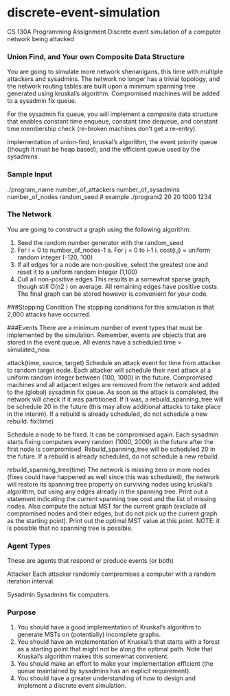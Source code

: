 # discrete-event-simulation
CS 130A Programming Assignment
Discrete event simulation of a computer network being attacked 

### Union Find, and Your own Composite Data Structure
You are going to simulate more network shenanigans, this time with multiple attackers and sysadmins. The network no longer has a trivial topology, and the network routing tables are built upon a minimum spanning tree generated using kruskal’s algorithm. Compromised machines will be added to a sysadmin fix queue.

For the sysadmin fix queue, you will implement a composite data structure that enables constant time enqueue, constant time dequeue, and constant time membership check (re-broken machines don’t get a re-entry).

Implementation of union-find, kruskal’s algorithm, the event priority queue (though it must be heap based), and the efficient queue used by the sysadmins.

### Sample Input
./program_name number_of_attackers number_of_sysadmins number_of_nodes random_seed # example
./program2 20 20 1000 1234

### The Network
You are going to construct a graph using the following algorithm:
1. Seed the random number generator with the random_seed
2. For i = 0 to number_of_nodes-1
a. For j = 0 to i-1
i. cost(i,j) = uniform random integer (-120, 100)
3. If all edges for a node are non-positive, select the greatest one and reset it to a uniform random integer (1,100)
4. Cull all non-positive edges
This results in a somewhat sparse graph, though still O(n2   ) on average. All remaining edges have positive costs. The final graph can be stored however is convenient for your code.

###Stopping Condition
The stopping conditions for this simulation is that 2,000 attacks have occurred.

###Events
There are a minimum number of event types that must be implemented by the simulation. Remember, events are objects that are stored in the event queue. All events have a scheduled time > simulated_now.

attack(time, source, target)
Schedule an attack event for time from attacker to random target node. Each attacker will schedule their next attack at a uniform random integer between (100, 1000) in the future. Compromised machines and all adjacent edges are removed from the network and added to the (global) sysadmin fix queue.
As soon as the attack is completed, the network will check if it was partitioned. If it was, a rebuild_spanning_tree will be schedule 20 in the future (this may allow additional attacks to take place in the interim). If a rebuild is already scheduled, do not schedule a new rebuild.
fix(time)

Schedule a node to be fixed. It can be compromised again. Each sysadmin starts fixing computers every random (1000, 2000) in the future after the first node is compromised. Rebuild_spanning_tree will be scheduled 20 in the future. If a rebuild is already scheduled, do not schedule a new rebuild.

rebuild_spanning_tree(time)
The network is missing zero or more nodes (fixes could have happened as well since this was scheduled), the network will restore its spanning tree property on surviving nodes using kruskal’s algorithm, but using any edges already in the spanning tree. Print out a statement indicating the current spanning tree cost and the list of missing nodes. Also compute the actual MST for the current graph (exclude all compromised nodes and their edges, but do not pick up the current graph as the starting point). Print out the optimal MST value at this point.
NOTE: it is possible that no spanning tree is possible.

### Agent Types
These are agents that respond or produce events (or both)

Attacker
Each attacker randomly compromises a computer with a random iteration interval.

Sysadmin
Sysadmins fix computers.

### Purpose
1. You should have a good implementation of Kruskal’s algorithm to generate MSTs on (potentially) incomplete graphs.
2. You should have an implementation of Kruskal’s that starts with a forest as a starting point that might not be along the optimal path. Note that Kruskal’s algorithm makes this somewhat convenient.
3. You should make an effort to make your implementation efficient (the queue maintained by sysadmins has an explicit requirement).
4. You should have a greater understanding of how to design and implement a discrete event simulation.
